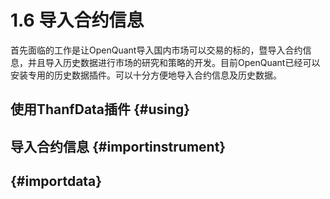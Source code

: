 # 1.6 导入合约信息

首先面临的工作是让OpenQuant导入国内市场可以交易的标的，暨导入合约信息，并且导入历史数据进行市场的研究和策略的开发。目前OpenQuant已经可以安装专用的历史数据插件。可以十分方便地导入合约信息及历史数据。

## 使用ThanfData插件 {#using}

## 导入合约信息 {#importinstrument}

##  {#importdata}



